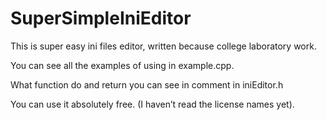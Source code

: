 # SuperSimpleIniEditor

 This is super easy ini files editor, written because college laboratory work.
 
 You can see all the examples of using in example.cpp.
 
 What function do and return you can see in comment in iniEditor.h
 
 You can use it absolutely free. (I haven’t read the license names yet).
